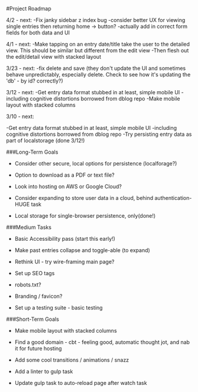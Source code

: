 #Project Roadmap

4/2 - next:
  -Fix janky sidebar z index bug
  -consider better UX for viewing single entries then returning home -> button?
  -actually add in correct form fields for both data and UI

4/1 - next:
  -Make tapping on an entry date/title take the user to the detailed view.  This should be similar but different from the edit view
  -Then flesh out the edit/detail view with stacked layout
  
3/23 - next:
  -fix delete and save (they don't update the UI and sometimes behave unpredictably, especially delete. Check to see how it's updating the 'db' - by id? correctly?)

3/12 - next:
-Get entry data format stubbed in at least, simple mobile UI
  -including cognitive distortions borrowed from dblog repo
  -Make mobile layout with stacked columns

3/10 - next:

-Get entry data format stubbed in at least, simple mobile UI
  -including cognitive distortions borrowed from dblog repo
-Try persisting entry data as part of localstorage (done 3/12!)


###Long-Term Goals


* Consider other secure, local options for persistence (localforage?)

* Option to download as a PDF or text file?

* Look into hosting on AWS or Google Cloud?

* Consider expanding to store user data in a cloud, behind authentication- HUGE task

* Local storage for single-browser persistence, only(done!)

###Medium Tasks

* Basic Accessibility pass (start this early!)

* Make past entries collapse and toggle-able (to expand)

* Rethink UI - try wire-framing main page?

* Set up SEO tags

* robots.txt?

* Branding / favicon?

* Set up a testing suite - basic testing

###Short-Term Goals

* Make mobile layout with stacked columns

* Find a good domain - cbt - feeling good, automatic thought jot, and nab it for future hosting

* Add some cool transitions / animations / snazz

* Add a linter to gulp task

* Update gulp task to auto-reload page after watch task

